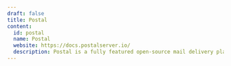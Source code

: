 ```yaml
---
draft: false
title: Postal
content:
  id: postal
  name: Postal
  website: https://docs.postalserver.io/
  description: Postal is a fully featured open-source mail delivery platform for incoming and outgoing email.
---
```

